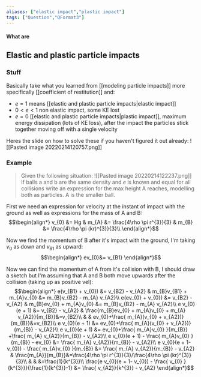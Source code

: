```yaml
---
aliases: ["elastic impact","plastic impact"]
tags: ["Question","QFormat3"]
---
```


#### What are
## Elastic and plastic particle impacts
### Stuff
Basically take what you learned from [[modeling particle impacts]] more specifically [[coefficient of restitution]] and:
- $e=1$ means [[elastic and plastic particle impacts|elastic impact]]
- $0<e<1$ non elastic impact, some KE lost
- $e=0$ [[elastic and plastic particle impacts|plastic impact]], maximum energy dissipation (lots of KE loss), after the impact the particles stick together moving off with a single velocity

Heres the slide on how to solve these if you haven't figured it out already:
![[Pasted image 20220214120757.png]]

### Example
> Given the following situation:
> ![[Pasted image 20220214122237.png]]
> If balls a and b are the same density and $e$ is known and equal for all collisions write an expression for the max height A reaches, modelling both as particles. A is the smaller ball.

First we need an expression for velocity at the instant of impact with the ground as well as expressions for the mass of A and B:
$$\begin{align*}
v_{0} &= Hg & m_{A} &=  \frac{4\rho \pi r^{3}}{3} & m_{B} &=  \frac{4\rho \pi (kr)^{3}}{3}\\
\end{align*}$$

Now we find the momentum of B after it's impact with the ground, I'm taking $v_{0}$ as down and $v_{B1}$ as upward:
$$\begin{align*}
ev_{0}&= v_{B1}
\end{align*}$$

Now we can find the momentum of A from it's collision with B, I should draw a sketch but I'm assuming that A and B both move upwards after the collision (taking up as positive vel):
$$\begin{align*}
e(v_{B1} + v_{0}) &= v_{B2} - v_{A2}  & m_{B}v_{B1} + m_{A}v_{0} &= m_{B}v_{B2} - m_{A} v_{A2}\\
e(ev_{0} + v_{0}) &= v_{B2} - v_{A2}  & m_{B}ev_{0} + m_{A}v_{0} &= m_{B}v_{B2} - m_{A} v_{A2}\\
e v_{0}(e + 1) &= v_{B2} - v_{A2}  &  \frac{m_{B}ev_{0} + m_{A}v_{0} +  m_{A} v_{A2}}{m_{B}}&=v_{B2}\\
& & ev_{0}+\frac{ m_{A}(v_{0} + v_{A2})}{m_{B}}&=v_{B2}\\
e v_{0}(e + 1) &= ev_{0}+\frac{ m_{A}(v_{0} + v_{A2})}{m_{B}}  - v_{A2}\\
e v_{0}(e + 1) &= ev_{0}+\frac{ m_{A}v_{0} }{m_{B}} +\frac{ m_{A} v_{A2}}{m_{B}} - v_{A2}\\
e v_{0}(e + 1) - \frac{ m_{A}v_{0} }{m_{B}} - ev_{0} &= \frac{ m_{A} v_{A2}}{m_{B}} - v_{A2}\\
e v_{0}(e + 1- v_{0}) - \frac{ m_{A}v_{0} }{m_{B}} &= \frac{ m_{A} v_{A2}}{m_{B}} - v_{A2} & \frac{m_{A}}{m_{B}}&=\frac{4\rho \pi r^{3}}{3}/\frac{4\rho \pi (kr)^{3}}{3}\\
& & &=\frac{1}{k^{3}}\\
 \frac{e v_{0}(e + 1- v_{0}) - \frac{ v_{0} }{k^{3}}}{\frac{1}{k^{3}}-1} &= \frac{  v_{A2}}{k^{3}} - v_{A2}
\end{align*}$$